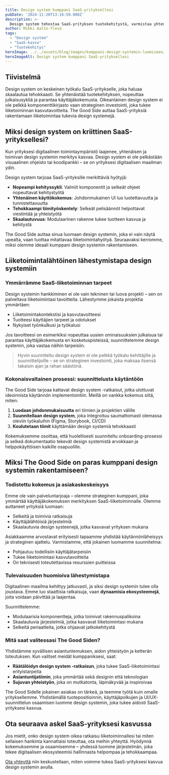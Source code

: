 ```yaml
---
title: Design system kumppani SaaS-yrityksellesi
pubDate: '2024-11-20T13:16:50.000Z'
description: >-
  Design system tehostaa SaaS-yrityksen tuotekehitystä, varmistaa yhtenäisen käyttökokemuksen ja tukee skaalautuvaa kasvua. The Good Side on strateginen kumppani, joka auttaa rakentamaan liiketoimintaasi tukevan design systemin.
author: Mikki Aalto-Ylevä
tags:
  - "Design system"
  - "SaaS-kasvu"
  - "Tuotekehitys"
heroImage: ../../assets/blog/images/kumppani-design-systemin-luomiseen/featured.webp
heroImageAlt: Design system kumppani SaaS-yrityksellesi
---
```


## Tiivistelmä

Design system on keskeinen työkalu SaaS-yritykselle, joka haluaa skaalautua tehokkaasti. Se yhtenäistää tuotekehityksen, nopeuttaa julkaisusykliä ja parantaa käyttäjäkokemusta. Oikeanlainen design system ei ole pelkkä komponenttikirjasto vaan strateginen investointi, joka tukee liiketoiminnan kasvutavoitteita. The Good Side auttaa SaaS-yrityksiä rakentamaan liiketoimintaa tukevia design systemejä.

## Miksi design system on kriittinen SaaS-yrityksellesi?

Kun yrityksesi digitaalinen toimintaympäristö laajenee, yhtenäisen ja toimivan design systemin merkitys kasvaa. Design system ei ole pelkästään visuaalinen ohjeisto tai koodipankki – se on yrityksesi digitaalisen maailman ydin.

Design system tarjoaa SaaS-yrityksille merkittäviä hyötyjä:

* **Nopeampi kehityssykli**: Valmiit komponentit ja selkeät ohjeet nopeuttavat kehitystyötä
* **Yhtenäinen käyttökokemus**: Johdonmukainen UI luo luotettavuutta ja tunnistettavuutta
* **Tehokkaampi tiimityöskentely**: Selkeät pelisäännöt helpottavat viestintää ja yhteistyötä
* **Skaalautuvuus**: Modulaarinen rakenne tukee tuotteen kasvua ja kehitystä

The Good Side auttaa sinua luomaan design systemin, joka ei vain näytä upealta, vaan tuottaa mitattavaa liiketoimintahyötyä. Seuraavaksi kerromme, miksi olemme ideaali kumppani design systemin rakentamiseen.

## Liiketoimintalähtöinen lähestymistapa design systemiin

### Ymmärrämme SaaS-liiketoiminnan tarpeet

Design systemin hankkiminen ei ole vain tekninen tai luova projekti – sen on palveltava liiketoimintasi tavoitteita. Lähestymme jokaista projektia ymmärtäen:

* Liiketoimintakontekstisi ja kasvutavoitteesi
* Tuotteesi käyttäjien tarpeet ja odotukset
* Nykyiset työnkulkusi ja työkalusi

Jos tavoitteesi on esimerkiksi nopeuttaa uusien ominaisuuksien julkaisua tai parantaa käyttäjäkokemusta eri kosketuspisteissä, suunnittelemme design systemin, joka vastaa näihin tarpeisiin.

> Hyvin suunniteltu design system ei ole pelkkä työkalu kehittäjille ja suunnittelijoille – se on strateginen investointi, joka maksaa itsensä takaisin ajan ja rahan säästönä.

### Kokonaisvaltainen prosessi: suunnittelusta käytäntöön

The Good Side tarjoaa kattavat design system -ratkaisut, jotka ulottuvat ideoinnista käytännön implementointiin. Meillä on vankka kokemus siitä, miten:

1. **Luodaan johdonmukaisuutta** eri tiimien ja projektien välille
2. **Suunnitellaan design system**, joka integroituu saumattomasti olemassa oleviin työkaluihin (Figma, Storybook, CI/CD)
3. **Koulutetaan tiimit** käyttämään design systemiä tehokkaasti

Kokemuksemme osoittaa, että huolellisesti suunniteltu onboarding-prosessi ja selkeä dokumentaatio tekevät design systemistä arvokkaan ja helppokäyttöisen kaikille osapuolille.

## Miksi The Good Side on paras kumppani design systemin rakentamiseen?

### Todistettu kokemus ja asiakaskeskeisyys

Emme ole vain palveluntarjoaja – olemme strateginen kumppani, joka ymmärtää käyttäjäkokemuksen merkityksen SaaS-liiketoiminnalle. Olemme auttaneet yrityksiä luomaan:

* Selkeitä ja toimivia ratkaisuja
* Käyttäjälähtöisiä järjestelmiä
* Skaalautuvia design systeenejä, jotka kasvavat yrityksen mukana

Asiakkaamme arvostavat erityisesti tapaamme yhdistää käytännönläheisyys ja strateginen ajattelu. Varmistamme, että jokainen luomamme suunnitelma:

* Pohjautuu todellisiin käyttäjätarpeisiin
* Tukee liiketoimintasi kasvutavoitteita
* On teknisesti toteutettavissa resurssien puitteissa

### Tulevaisuuden huomioiva lähestymistapa

Digitaalinen maailma kehittyy jatkuvasti, ja siksi design systemin tulee olla joustava. Emme luo staattisia ratkaisuja, vaan **dynaamisia ekosysteemejä**, joita voidaan päivittää ja laajentaa.

Suunnittelemme:
* Modulaarisia komponentteja, jotka toimivat rakennuspalikoina
* Skaalautuvia järjestelmiä, jotka kasvavat liiketoimintasi mukana
* Selkeitä periaatteita, jotka ohjaavat jatkokehitystä

### Mitä saat valitessasi The Good Siden?

Yhdistämme syvällisen asiantuntemuksen, aidon yhteistyön ja ketterän toteutuksen. Kun valitset meidät kumppaniksesi, saat:

* **Räätälöidyn design system -ratkaisun**, joka tukee SaaS-liiketoimintasi erityistarpeita
* **Asiantuntijatiimin**, joka ymmärtää sekä designin että teknologian
* **Sujuvan yhteistyön**, joka on mutkatonta, läpinäkyvää ja inspiroivaa

The Good Sidelle jokainen asiakas on tärkeä, ja teemme työtä kuin omalle yrityksellemme. Yhdistämällä tuotepositioinnin, käyttäjäpolkujen ja UI/UX-suunnittelun osaamisen luomme design systemin, joka tukee aidosti SaaS-yrityksesi kasvua.

## Ota seuraava askel SaaS-yrityksesi kasvussa

Jos mietit, onko design system oikea ratkaisu liiketoiminnallesi tai miten sellaisen hankinta kannattaisi toteuttaa, ota meihin yhteyttä. Hyödynnä kokemuksemme ja osaamisemme – yhdessä luomme järjestelmän, joka tekee digitaalisen ekosysteemisi hallinnasta helpompaa ja tehokkaampaa.

[Ota yhteyttä](/contact) niin keskustellaan, miten voimme tukea SaaS-yrityksesi kasvua design systemin avulla.